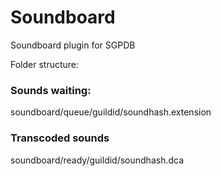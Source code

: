 # Soundboard

Soundboard plugin for SGPDB

Folder structure:

### Sounds waiting:
soundboard/queue/guildid/soundhash.extension

### Transcoded sounds
soundboard/ready/guildid/soundhash.dca
